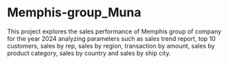 # Memphis-group_Muna
This project explores the sales performance of Memphis group of company for the year 2024 analyzing parameters such as sales trend report, top 10 customers, sales by rep, sales by region, transaction by amount, sales by product category, sales by country and sales by ship city.
